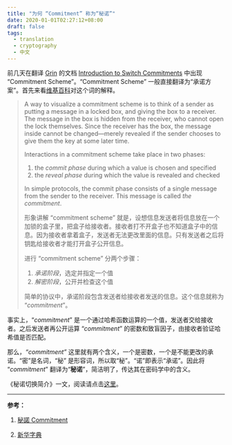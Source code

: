 ```yaml
---
title: "为何 “Commitment” 称为“秘诺”"
date: 2020-01-01T02:27:12+08:00
draft: false
tags: 
  - translation
  - cryptography
  - 中文
---
```


前几天在翻译 [Grin](https://github.com/mimblewimble/grin) 的文档 [Introduction to Switch Commitments](https://github.com/mimblewimble/grin/blob/master/doc/switch_commitment.md) 中出现 “Commitment Scheme”。“Commitment Scheme” 一般直接翻译为“承诺方案”。首先来看[维基百科](https://en.wikipedia.org/wiki/Commitment_scheme)对这个词的解释。

> A way to visualize a commitment scheme is to think of a sender as  putting a message in a locked box, and giving the box to a receiver. The message in the box is hidden from the receiver, who cannot open the  lock themselves. Since the receiver has the box, the message inside  cannot be changed—merely revealed if the sender chooses to give them the key at some later time.
>
> Interactions in a commitment scheme take place in two phases:
>
> 1. the *commit phase* during which a value is chosen and specified
> 2. the *reveal phase* during which the value is revealed and checked
>
> In simple protocols, the commit phase consists of a single message from the sender to the receiver. This message is called *the commitment*.
>
> 形象讲解 “commitment scheme” 就是，设想信息发送者将信息放在一个加锁的盒子里，把盒子给接收者。接收者打不开盒子也不知道盒子中的信息。因为接收者拿着盒子，发送者无法更改里面的信息。只有发送者之后将钥匙给接收者才能打开盒子公开信息。
>
> 进行 “commitment scheme” 分两个步骤：
>
> 1. *承诺阶段*，选定并指定一个值
> 2. *解密阶段*，公开并检查这个值
>
> 简单的协议中，承诺阶段包含发送者给接收者发送的信息。这个信息就称为 “*commitment*”。

事实上，“*commitment*” 是一个通过哈希函数运算的一个值，发送者交给接收者。之后发送者再公开运算 “*commitment*” 的密数和致盲因子，由接收者验证哈希值是否匹配。

那么，*“commitment”* 这里就有两个含义，一个是密数，一个是不能更改的承诺。“密”是名词，“秘” 是形容词，所以取“秘”。“诺”即表示“承诺”。因此将 “*commitment*” 翻译为“**秘诺**”，简洁明了，传达其在密码学中的含义。

《秘诺切换简介》一文，阅读请点击[这里](https://github.com/Funkyswing/grin/blob/master/doc/switch_commitment_ZH-CN.md)。

---

**参考：**

1. [秘諾 Commitment](https://taicrypt.wordpress.com/2011/03/29/%E5%AF%86%E8%AB%BE-commitment/)

2. [新华字典](https://zidian.aies.cn/MTI2NjI=.htm)